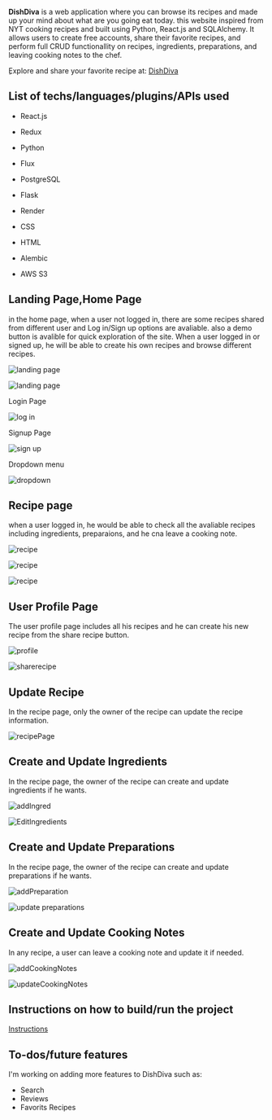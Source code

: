 **DishDiva** is a web application where you can browse its recipes and made up your mind about what are you going eat today. this website inspired from NYT cooking recipes and built using Python, React.js and SQLAlchemy. It allows users to create free accounts, share their favorite recipes, and perform full CRUD functionallity on recipes, ingredients, preparations, and leaving cooking notes to the chef. <p>

ِExplore and share your favorite recipe at: [DishDiva](https://dishdiva-t3d2.onrender.com/)<p>

## List of techs/languages/plugins/APIs used
- React.js

- Redux

- Python

- Flux

- PostgreSQL

- Flask

- Render

- CSS

- HTML

- Alembic
  
- AWS S3

## Landing Page,Home Page
in the home page, when a user not logged in, there are some recipes shared from different user and Log in/Sign up options are avaliable. also a demo button is avalible for quick exploration of the site. When a user logged in or signed up, he will be able to create his own recipes and browse different recipes. 

![landing page](pics/landing_page1.png)

![landing page](pics/Landing_page2.png)

Login Page

![log in](pics/Login.png)

Signup Page

![sign up](pics/Signup.png)

Dropdown menu

![dropdown](pics/Dropdown.png)

## Recipe page

when a user logged in, he would be able to check all the avaliable recipes including ingredients, preparaions, and he cna leave a cooking note.

![recipe](pics/recipe1.png)

![recipe](pics/recipe2.png)

![recipe](pics/recipe3.png)

## User Profile Page

The user profile page includes all his recipes and he can create his new recipe from the share recipe button. 

![profile](pics/Userprofile.png)

![sharerecipe](pics/sharerecipe.png)


## Update Recipe

In the recipe page, only the owner of the recipe can update the recipe information. 

![recipePage](pics/Editrecipe.png)

## Create and Update Ingredients

In the recipe page, the owner of the recipe can create and update ingredients if he wants. 

![addIngred](pics/AddIngredients.png)

![EditIngredients](pics/UpdateIngredients.png)

## Create and Update Preparations

In the recipe page, the owner of the recipe can create and update preparations if he wants. 

![addPreparation](pics/AddPreparations.png)

![update preparations](pics/UpdatePreparations.png)

## Create and Update Cooking Notes

In any recipe, a user can leave a cooking note and update it if needed. 

![addCookingNotes](pics/cookingnotes1.png)

![updateCookingNotes](pics/cookingnotes2.png)

## Instructions on how to build/run the project

[Instructions](https://github.com/YElnadi/DishDiva2/blob/main/README2.md)

## To-dos/future features
 I'm working on adding more features to DishDiva such as:
- Search
- Reviews
- Favorits Recipes







































